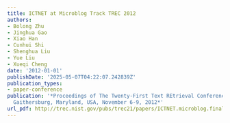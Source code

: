 ```yaml
---
title: ICTNET at Microblog Track TREC 2012
authors:
- Bolong Zhu
- Jinghua Gao
- Xiao Han
- Cunhui Shi
- Shenghua Liu
- Yue Liu
- Xueqi Cheng
date: '2012-01-01'
publishDate: '2025-05-07T04:22:07.242839Z'
publication_types:
- paper-conference
publication: '*Proceedings of The Twenty-First Text REtrieval Conference, TREC 2012,
  Gaithersburg, Maryland, USA, November 6-9, 2012*'
url_pdf: http://trec.nist.gov/pubs/trec21/papers/ICTNET.microblog.final.pdf
---
```

